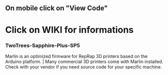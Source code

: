 ## On mobile click on "View Code"

# Click on WIKI for informations

### TwoTrees-Sapphire-Plus-SP5
Marlin is an optimized firmware for RepRap 3D printers based on the Arduino platform. | Many commercial 3D printers come with Marlin installed. Check with your vendor if you need source code for your specific machine. 
